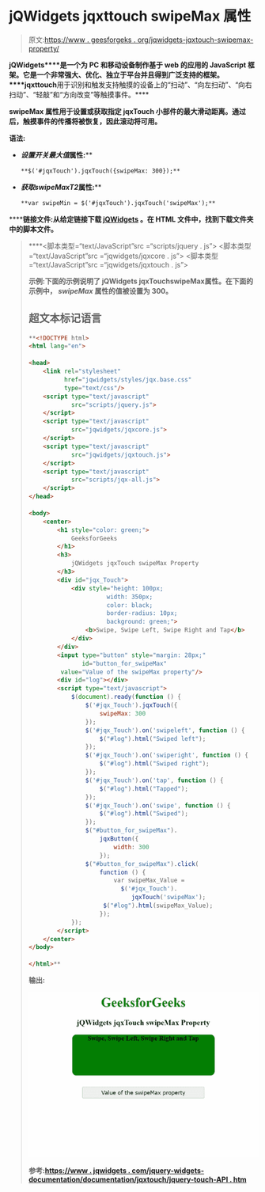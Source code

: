 # jQWidgets jqxttouch swipeMax 属性

> 原文:[https://www . geesforgeks . org/jqwidgets-jqxtouch-swipemax-property/](https://www.geeksforgeeks.org/jqwidgets-jqxtouch-swipemax-property/)

**jQWidgets****是一个为 PC 和移动设备制作基于 web 的应用的 JavaScript 框架。它是一个非常强大、优化、独立于平台并且得到广泛支持的框架。****jqxttouch**用于识别和触发支持触摸的设备上的“扫动”、“向左扫动”、“向右扫动”、“轻敲”和“方向改变”等触摸事件。****

******swipeMax 属性**用于设置或获取指定 jqxTouch 小部件的最大滑动距离。通过后，触摸事件的传播将被恢复，因此滚动将可用。****

******语法:******

*   ****设置*开关最大值*属性:****

    ```html
    **$('#jqxTouch').jqxTouch({swipeMax: 300});**
    ```

*   ****获取*swipeMax**T2***属性:****

    ```html
    **var swipeMin = $('#jqxTouch').jqxTouch('swipeMax');**
    ```

******链接文件:**从给定链接下载 [jQWidgets](https://www.jqwidgets.com/download/) 。在 HTML 文件中，找到下载文件夹中的脚本文件。****

> <link rel="”stylesheet”" href="”jqwidgets/styles/jqx.base.css”" type="”text/css”"> ****<脚本类型=“text/JavaScript”src =“scripts/jquery . js”></脚本>
> <脚本类型=“text/JavaScript”src =“jqwidgets/jqxcore . js”></脚本>
> <脚本类型=“text/JavaScript”src =“jqwidgets/jqxtouch . js”></脚本****

******示例:**下面的示例说明了 jQWidgets jqxTouch**swipeMax**属性。在下面的示例中， *swipeMax* 属性的值被设置为 300。****

## ****超文本标记语言****

```html
**<!DOCTYPE html>
<html lang="en">

<head>
    <link rel="stylesheet" 
          href="jqwidgets/styles/jqx.base.css"
          type="text/css"/>
    <script type="text/javascript" 
            src="scripts/jquery.js">
    </script>
    <script type="text/javascript" 
            src="jqwidgets/jqxcore.js">
    </script>
    <script type="text/javascript" 
            src="jqwidgets/jqxtouch.js">
    </script>
    <script type="text/javascript" 
            src="scripts/jqx-all.js">
    </script>
</head>

<body>
    <center>
        <h1 style="color: green;">
            GeeksforGeeks
        </h1>
        <h3>
            jQWidgets jqxTouch swipeMax Property
        </h3>
        <div id="jqx_Touch">
            <div style="height: 100px; 
                      width: 350px;
                      color: black; 
                      border-radius: 10px;
                      background: green;">
                <b>Swipe, Swipe Left, Swipe Right and Tap</b>
            </div>
        </div>
        <input type="button" style="margin: 28px;"
               id="button_for_swipeMax"
         value="Value of the swipeMax property"/>
        <div id="log"></div>
        <script type="text/javascript">
            $(document).ready(function () {
                $('#jqx_Touch').jqxTouch({
                    swipeMax: 300
                });
                $('#jqx_Touch').on('swipeleft', function () {
                    $("#log").html("Swiped left");
                });
                $('#jqx_Touch').on('swiperight', function () {
                    $("#log").html("Swiped right");
                });
                $('#jqx_Touch').on('tap', function () {
                    $("#log").html("Tapped");
                });
                $('#jqx_Touch').on('swipe', function () {
                    $("#log").html("Swiped");
                });
                $("#button_for_swipeMax").
                    jqxButton({
                        width: 300
                    });
                $("#button_for_swipeMax").click(
                    function () {
                        var swipeMax_Value =
                          $('#jqx_Touch').
                             jqxTouch('swipeMax');
                     $("#log").html(swipeMax_Value);
                    });
            });
        </script>
    </center>
</body>

</html>**
```

******输出:******

****![](img/a7d8816f3348eec1de0ce242f696a46f.png)****

******参考:**[https://www . jqwidgets . com/jquery-widgets-documentation/documentation/jqxtouch/jquery-touch-API . htm](https://www.jqwidgets.com/jquery-widgets-documentation/documentation/jqxtouch/jquery-touch-api.htm)****